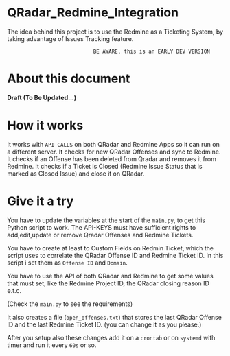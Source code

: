 # QRadar_Redmine_Integration

The idea behind this project is to use the Redmine as a Ticketing System, by taking advantage of Issues Tracking feature.


                                BE AWARE, this is an EARLY DEV VERSION  

# About this document

**Draft (To Be Updated...)**


# How it works
  
  It works with `API CALLS` on both QRadar and Redmine Apps so it can run on a different server. 
  It checks for new QRadar Offenses and sync to Redmine.
  It checks if an Offense has been deleted from Qradar and removes it from Redmine.
  It checks if a Ticket is Closed (Redmine Issue Status that is marked as Closed Issue) and close it on QRadar.
  
  


# Give it a try

You have to update the variables at the start of the `main.py`, to get this Python script to work. The API-KEYS must have sufficient rights to add,edit,update 
or remove Qradar Offenses and Redmine Tickets.

You have to create at least to Custom Fields on Redmin Ticket, which the script uses to correlate the QRadar Offense ID and Redmine Ticket ID.
In this script i set them as `Offense ID` and `Domain`.

You have to use the API of both QRadar and Redmine to get some values that must set, like the Redmine Project ID, the QRadar closing reason ID e.t.c.

(Check the `main.py` to see the requirements)

It also creates a file (`open_offenses.txt`) that stores the last QRadar Offense ID and the last Redmine Ticket ID. (you can change it as you please.)

After you setup also these changes add it on a `crontab` or on `systemd` with timer and run it every `60s` or so. 


